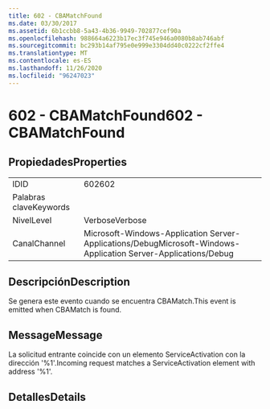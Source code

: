```yaml
---
title: 602 - CBAMatchFound
ms.date: 03/30/2017
ms.assetid: 6b1ccbb8-5a43-4b36-9949-702877cef90a
ms.openlocfilehash: 988664a6223b17ec3f745e946a0080b8ab746abf
ms.sourcegitcommit: bc293b14af795e0e999e3304dd40c0222cf2ffe4
ms.translationtype: MT
ms.contentlocale: es-ES
ms.lasthandoff: 11/26/2020
ms.locfileid: "96247023"
---
```

# <a name="602---cbamatchfound"></a><span data-ttu-id="6d273-102">602 - CBAMatchFound</span><span class="sxs-lookup"><span data-stu-id="6d273-102">602 - CBAMatchFound</span></span>

## <a name="properties"></a><span data-ttu-id="6d273-103">Propiedades</span><span class="sxs-lookup"><span data-stu-id="6d273-103">Properties</span></span>  
  
|||  
|-|-|  
|<span data-ttu-id="6d273-104">ID</span><span class="sxs-lookup"><span data-stu-id="6d273-104">ID</span></span>|<span data-ttu-id="6d273-105">602</span><span class="sxs-lookup"><span data-stu-id="6d273-105">602</span></span>|  
|<span data-ttu-id="6d273-106">Palabras clave</span><span class="sxs-lookup"><span data-stu-id="6d273-106">Keywords</span></span>||  
|<span data-ttu-id="6d273-107">Nivel</span><span class="sxs-lookup"><span data-stu-id="6d273-107">Level</span></span>|<span data-ttu-id="6d273-108">Verbose</span><span class="sxs-lookup"><span data-stu-id="6d273-108">Verbose</span></span>|  
|<span data-ttu-id="6d273-109">Canal</span><span class="sxs-lookup"><span data-stu-id="6d273-109">Channel</span></span>|<span data-ttu-id="6d273-110">Microsoft-Windows-Application Server-Applications/Debug</span><span class="sxs-lookup"><span data-stu-id="6d273-110">Microsoft-Windows-Application Server-Applications/Debug</span></span>|  
  
## <a name="description"></a><span data-ttu-id="6d273-111">Descripción</span><span class="sxs-lookup"><span data-stu-id="6d273-111">Description</span></span>  

 <span data-ttu-id="6d273-112">Se genera este evento cuando se encuentra CBAMatch.</span><span class="sxs-lookup"><span data-stu-id="6d273-112">This event is emitted when CBAMatch is found.</span></span>  
  
## <a name="message"></a><span data-ttu-id="6d273-113">Message</span><span class="sxs-lookup"><span data-stu-id="6d273-113">Message</span></span>  

 <span data-ttu-id="6d273-114">La solicitud entrante coincide con un elemento ServiceActivation con la dirección '%1'.</span><span class="sxs-lookup"><span data-stu-id="6d273-114">Incoming request matches a ServiceActivation element with address '%1'.</span></span>  
  
## <a name="details"></a><span data-ttu-id="6d273-115">Detalles</span><span class="sxs-lookup"><span data-stu-id="6d273-115">Details</span></span>
